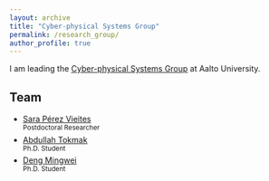 ```yaml
---
layout: archive
title: "Cyber-physical Systems Group"
permalink: /research_group/
author_profile: true
---
```


I am leading the [Cyber-physical Systems Group](https://www.aalto.fi/en/department-of-electrical-engineering-and-automation/cyber-physical-systems) at Aalto University.

## Team

* [Sara Pérez Vieites](https://sarapv.github.io/)  
<sup>Postdoctoral Researcher</sup>
* [Abdullah Tokmak](https://research.aalto.fi/en/persons/abdullah-tokmak)  
<sup>Ph.D. Student</sup>
* [Deng Mingwei](https://research.aalto.fi/en/persons/mingwei-deng)  
<sup>Ph.D. Student</sup>

